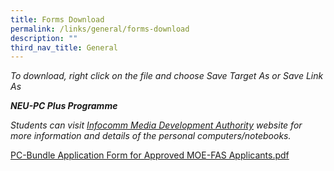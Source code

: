 ```yaml
---
title: Forms Download
permalink: /links/general/forms-download
description: ""
third_nav_title: General
---
```

_To download, right click on the file and choose Save Target As or Save Link As_

_**NEU-PC Plus Programme**_

_Students can visit [Infocomm Media Development Authority](https://www.imda.gov.sg/community/consumer-education/digital-inclusion/neu-pc-plus-programme) website for more information and details of the personal computers/notebooks._

[PC-Bundle Application Form for Approved MOE-FAS Applicants.pdf](/files/PC-Bundle%20Application%20Form%20for%20Approved%20MOE-FAS%20Applicants.pdf)